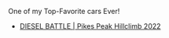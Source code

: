 One of my Top-Favorite cars Ever!
- [DIESEL BATTLE | Pikes Peak Hillclimb 2022](https://youtu.be/Ll7nprM1Z8Y)
